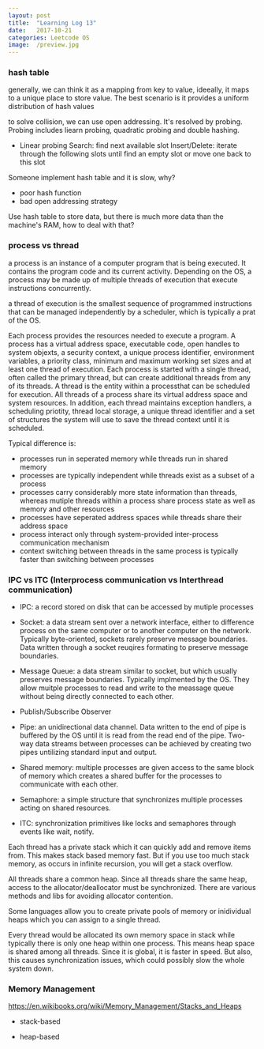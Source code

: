 ```yaml
---
layout: post
title:  "Learning Log 13"
date:   2017-10-21
categories: Leetcode OS
image:  /preview.jpg
---
```


### hash table

generally, we can think it as a mapping from key to value, ideeally, it maps to a unique place to store value. The best scenario is it provides a uniform distribution of hash values

to solve collision, we can use open addressing. It's resolved by probing. Probing includes liearn probing, quadratic probing and double hashing.

- Linear probing
Search: find next available slot
Insert/Delete: iterate through the following slots until find an empty slot or move one back to this slot

Someone implement hash table and it is slow, why? 
- poor hash function
- bad open addressing strategy

Use hash table to store data, but there is much more data than the machine's RAM, how to deal with that? 

### process vs thread

a process is an instance of a computer program that is being executed. It contains the program code and its current activity. Depending on the OS, a process may be made up of multiple threads of execution that execute instructions concurrently.

a thread of execution is the smallest sequence of programmed instructions that can be managed independently by a scheduler, which is typically a prat of the OS.

Each process provides the resources needed to execute a program. A process has a virtual address space, executable code, open handles to system objexts, a security context, a unique process identifier, environment variables, a priority class, minimum and maximum working set sizes and at least one thread of execution. Each process is started with a single thread, often called the primary thread, but can create additional threads from any of its threads. A thread is the entity within a processthat can be scheduled for execution. All threads of a process share its virtual address space and system resources. In addition, each thread maintains exception handlers, a scheduling priotity, thread local storage, a unique thread identifier and a set of structures the system will use to save the thread context until it is scheduled.

Typical difference is:

- processes run in seperated memory while threads run in shared memory
- processes are typically independent while threads exist as a subset of a process
- processes carry considerably more state information than threads, whereas mutiple threads within a process share process state as well as memory and other resources
- processes have seperated address spaces while threads share their address space
- process interact only through system-provided inter-process communication mechanism
- context switching between threads in the same process is typically faster than switching between processes

### IPC vs ITC (Interprocess communication vs Interthread communication)

- IPC: a record stored on disk that can be accessed by mutiple processes

- Socket: a data stream sent over  a network interface, either to difference process on the same computer or to another computer on the network. Typically byte-oriented, sockets rarely preserve message boundaries. Data written through a socket reuqires formating to preserve message boundaries.

- Message Queue: a data stream similar to socket, but which usually preserves message boundaries. Typically implmented by the OS. They allow muitple processes to read and write to the meassage queue without being directly connected to each other.

- Publish/Subscribe Observer

- Pipe: an unidirectional data channel. Data written to the end of pipe is buffered by the OS until it is read from the read end of the pipe. Two-way data streams between processes can be achieved by creating two pipes untilizing standard input and output.

- Shared memory: multiple processes are given access to the same block of memory which creates a shared buffer for the processes to communicate with each other.

- Semaphore: a simple structure that synchronizes multiple processes acting on shared resources.

- ITC: synchronization primitives like locks and semaphores through events like wait, notify. 

Each thread has a private stack which it can quickly add and remove items from. This makes stack based memory fast. But if you use too much stack memory, as occurs in infinite recursion, you will get a stack overflow.

All threads share a common heap. Since all threads share the same heap, access to the allocator/deallocator must be synchronized. There are various methods and libs for avoiding allocator contention.

Some languages allow you to create private pools of memory or inidividual heaps which you can assign to a single thread.

Every thread would be allocated its own memory space in stack while typically there is only one heap within one process. This means heap space is shared among all threads. Since it is global, it is faster in speed. But also, this causes synchronization issues, which could possibly slow the whole system down.

### Memory Management

https://en.wikibooks.org/wiki/Memory_Management/Stacks_and_Heaps

- stack-based

- heap-based
  
  
















